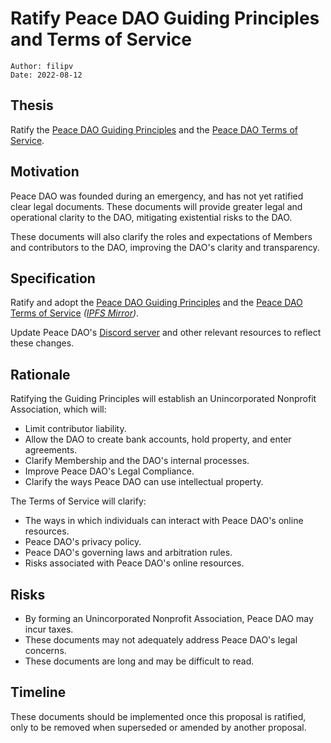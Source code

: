 # Ratify Peace DAO Guiding Principles and Terms of Service

```
Author: filipv
Date: 2022-08-12
```

## Thesis

Ratify the [Peace DAO Guiding Principles](https://gov.move.xyz/peace/legal/guiding-principals) and the [Peace DAO Terms of Service](https://gov.move.xyz/peace/legal/tos).

## Motivation

Peace DAO was founded during an emergency, and has not yet ratified clear legal documents. These documents will provide greater legal and operational clarity to the DAO, mitigating existential risks to the DAO.

These documents will also clarify the roles and expectations of Members and contributors to the DAO, improving the DAO's clarity and transparency.

## Specification

Ratify and adopt the [Peace DAO Guiding Principles](https://gov.move.xyz/peace/legal/guiding-principals) and the [Peace DAO Terms of Service](https://gov.move.xyz/peace/legal/tos) _([IPFS Mirror](https://gateway.pinata.cloud/ipfs/QmSYd5ZpWA8pzp2fUmvAkvDc9u4TB3LwVpNBhzJk437A4B))_.

Update Peace DAO's [Discord server](https://discord.gg/movexyz) and other relevant resources to reflect these changes.

## Rationale

Ratifying the Guiding Principles will establish an Unincorporated Nonprofit Association, which will:

- Limit contributor liability.
- Allow the DAO to create bank accounts, hold property, and enter agreements.
- Clarify Membership and the DAO's internal processes.
- Improve Peace DAO's Legal Compliance.
- Clarify the ways Peace DAO can use intellectual property.

The Terms of Service will clarify:

- The ways in which individuals can interact with Peace DAO's online resources.
- Peace DAO's privacy policy.
- Peace DAO's governing laws and arbitration rules.
- Risks associated with Peace DAO's online resources.

## Risks

- By forming an Unincorporated Nonprofit Association, Peace DAO may incur taxes.
- These documents may not adequately address Peace DAO's legal concerns.
- These documents are long and may be difficult to read.

## Timeline

These documents should be implemented once this proposal is ratified, only to be removed when superseded or amended by another proposal.
